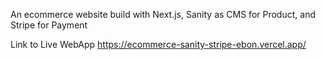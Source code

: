 An ecommerce website build with Next.js, Sanity as CMS for Product, and Stripe for Payment

Link to Live WebApp https://ecommerce-sanity-stripe-ebon.vercel.app/
